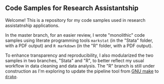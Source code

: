 ## Code Samples for Research Assistantship 
Welcome! This is a repository for my code samples used in research assistatnship applications. 

In the master branch, for an easier review, I wrote "monolithic" code samples using literate programming tools `markstat` (in the "Stata" folder, with a PDF output) and `R markdown` (in the "R" folder, with a PDF output).

To enhance transparency and reproducibility, I also modularized the two samples in two branches, "Stata" and "R", to better reflect my usual workflow in data cleaning and data analysis. The "R" branch is still under construction as I'm exploring to update the pipeline tool from [GNU make](https://www.gnu.org/software/make/) to [`drake`](https://github.com/ropensci/drake#:~:text=Instead%20of%20a%20Makefile%2C%20drake,are%20arbitrary%20variables%20in%20memory.&text=drake%20caches%20these%20objects%20in,to%20think%20about%20output%20files.). 
